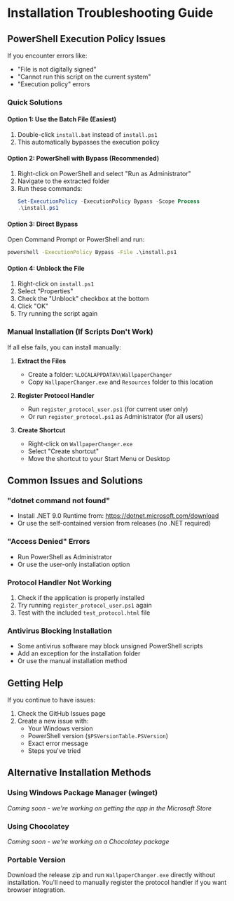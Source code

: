 # Installation Troubleshooting Guide

## PowerShell Execution Policy Issues

If you encounter errors like:
- "File is not digitally signed"
- "Cannot run this script on the current system"
- "Execution policy" errors

### Quick Solutions

#### Option 1: Use the Batch File (Easiest)
1. Double-click `install.bat` instead of `install.ps1`
2. This automatically bypasses the execution policy

#### Option 2: PowerShell with Bypass (Recommended)
1. Right-click on PowerShell and select "Run as Administrator"
2. Navigate to the extracted folder
3. Run these commands:
   ```powershell
   Set-ExecutionPolicy -ExecutionPolicy Bypass -Scope Process
   .\install.ps1
   ```

#### Option 3: Direct Bypass
Open Command Prompt or PowerShell and run:
```cmd
powershell -ExecutionPolicy Bypass -File .\install.ps1
```

#### Option 4: Unblock the File
1. Right-click on `install.ps1`
2. Select "Properties"
3. Check the "Unblock" checkbox at the bottom
4. Click "OK"
5. Try running the script again

### Manual Installation (If Scripts Don't Work)

If all else fails, you can install manually:

1. **Extract the Files**
   - Create a folder: `%LOCALAPPDATA%\WallpaperChanger`
   - Copy `WallpaperChanger.exe` and `Resources` folder to this location

2. **Register Protocol Handler**
   - Run `register_protocol_user.ps1` (for current user only)
   - Or run `register_protocol.ps1` as Administrator (for all users)

3. **Create Shortcut**
   - Right-click on `WallpaperChanger.exe`
   - Select "Create shortcut"
   - Move the shortcut to your Start Menu or Desktop

## Common Issues and Solutions

### "dotnet command not found"
- Install .NET 9.0 Runtime from: https://dotnet.microsoft.com/download
- Or use the self-contained version from releases (no .NET required)

### "Access Denied" Errors
- Run PowerShell as Administrator
- Or use the user-only installation option

### Protocol Handler Not Working
1. Check if the application is properly installed
2. Try running `register_protocol_user.ps1` again
3. Test with the included `test_protocol.html` file

### Antivirus Blocking Installation
- Some antivirus software may block unsigned PowerShell scripts
- Add an exception for the installation folder
- Or use the manual installation method

## Getting Help

If you continue to have issues:
1. Check the GitHub Issues page
2. Create a new issue with:
   - Your Windows version
   - PowerShell version (`$PSVersionTable.PSVersion`)
   - Exact error message
   - Steps you've tried

## Alternative Installation Methods

### Using Windows Package Manager (winget)
*Coming soon - we're working on getting the app in the Microsoft Store*

### Using Chocolatey
*Coming soon - we're working on a Chocolatey package*

### Portable Version
Download the release zip and run `WallpaperChanger.exe` directly without installation.
You'll need to manually register the protocol handler if you want browser integration.
